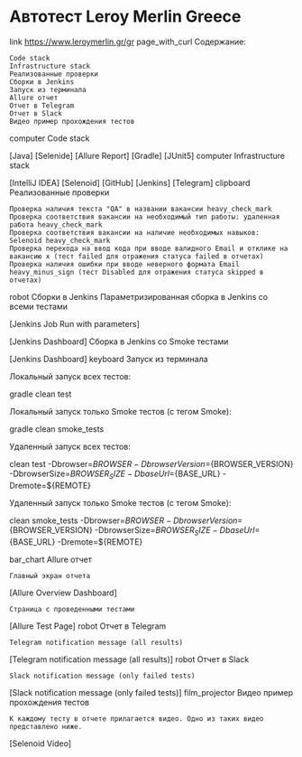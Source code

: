 # Автотест Leroy Merlin Greece
link https://www.leroymerlin.gr/gr
page_with_curl Содержание:

    Code stack
    Infrastructure stack
    Реализованные проверки
    Сборки в Jenkins
    Запуск из терминала
    Allure отчет
    Отчет в Telegram
    Отчет в Slack
    Видео пример прохождения тестов

computer Code stack

[Java] [Selenide] [Allure Report] [Gradle] [JUnit5]
computer Infrastructure stack

[IntelliJ IDEA] [Selenoid] [GitHub] [Jenkins] [Telegram]
clipboard Реализованные проверки

    Проверка наличия текста "QA" в названии вакансии heavy_check_mark
    Проверка соответствия вакансии на необходимый тип работы: удаленная работа heavy_check_mark
    Проверка соответствия вакансии на наличие необходимых навыков: Selenoid heavy_check_mark
    Проверка перехода на ввод кода при вводе валидного Email и отклике на вакансию x (тест failed для отражения статуса failed в отчетах)
    Проверка наличия ошибки при вводе неверного формата Email heavy_minus_sign (тест Disabled для отражения статуса skipped в отчетах)

robot Сборки в Jenkins
Параметризированная сборка в Jenkins со всеми тестами

[Jenkins Job Run with parameters]

[Jenkins Dashboard]
Сборка в Jenkins со Smoke тестами

[Jenkins Dashboard]
keyboard Запуск из терминала

Локальный запуск всех тестов:

gradle clean test

Локальный запуск только Smoke тестов (c тегом Smoke):

gradle clean smoke_tests

Удаленный запуск всех тестов:

clean
test
 -Dbrowser=${BROWSER}
 -DbrowserVersion=${BROWSER_VERSION}
 -DbrowserSize=${BROWSER_SIZE}
 -DbaseUrl=${BASE_URL}
 -Dremote=${REMOTE}

Удаленный запуск только Smoke тестов (c тегом Smoke):

clean
smoke_tests
 -Dbrowser=${BROWSER}
 -DbrowserVersion=${BROWSER_VERSION}
 -DbrowserSize=${BROWSER_SIZE}
 -DbaseUrl=${BASE_URL}
 -Dremote=${REMOTE}

bar_chart Allure отчет

    Главный экран отчета

[Allure Overview Dashboard]

    Страница с проведенными тестами

[Allure Test Page]
robot Отчет в Telegram

    Telegram notification message (all results)

[Telegram notification message (all results)]
robot Отчет в Slack

    Slack notification message (only failed tests)

[Slack notification message (only failed tests)]
film_projector Видео пример прохождения тестов

    К каждому тесту в отчете прилагается видео. Одно из таких видео представлено ниже.

[Selenoid Video] 
